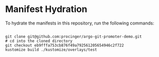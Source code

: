 
# Manifest Hydration

To hydrate the manifests in this repository, run the following commands:

```shell

git clone git@github.com:procinger/argo-git-promoter-demo.git
# cd into the cloned directory
git checkout eb9fffa753cb876f49a792561205654946c2f722
kustomize build ./kustomize/overlays/test
```
